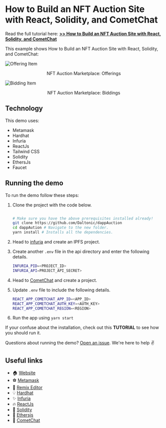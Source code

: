 # How to Build an NFT Auction Site with React, Solidity, and CometChat

Read the full tutorial here: [**>> How to Build an NFT Auction Site with React, Solidity, and CometChat**](https://daltonic.github.io)

This example shows How to Build an NFT Auction Site with React, Solidity, and CometChat:

![Offering Item](./screenshots/0.gif)

<center><figcaption>NFT Auction Marketplace: Offerings</figcaption></center>

![Bidding Item](./screenshots/1.gif)

<center><figcaption>NFT Auction Marketplace: Biddings</figcaption></center>

## Technology

This demo uses:

- Metamask
- Hardhat
- Infuria
- ReactJs
- Tailwind CSS
- Solidity
- EthersJs
- Faucet

## Running the demo

To run the demo follow these steps:

1. Clone the project with the code below.

   ```sh

   # Make sure you have the above prerequisites installed already!
   git clone https://github.com/Daltonic/dappAuction
   cd dappAution # Navigate to the new folder.
   yarn install # Installs all the dependencies.
   ```
2. Head to [infuria](https://app.infura.io/dashboard) and create an IPFS project.

3. Create another `.env` file in the api directory and enter the following details.
   ```sh
   INFURIA_PID=<PROJECT_ID>
   INFURIA_API=PROJECT_API_SECRET>
   ```

2. Head to [CometChat](https://try.cometchat.com/daltonic) and create a project.

3. Update `.env` file to include the following details.
   ```sh
   REACT_APP_COMETCHAT_APP_ID=<APP_ID>
   REACT_APP_COMETCHAT_AUTH_KEY=<AUTH_KEY>
   REACT_APP_COMETCHAT_REGION=<REGION>
   ```
4. Run the app using `yarn start`
   <br/>

If your confuse about the installation, check out this **TUTORIAL** to see how you should run it.

Questions about running the demo? [Open an issue](https://github.com/Daltonic/dappAution/issues). We're here to help ✌️

## Useful links

- 🏠 [Website](https://daltonic.github.io/)
- ⚽ [Metamask](https://metamask.io/)
- 🚀 [Remix Editor](https://remix.ethereum.org/)
- 💡 [Hardhat](https://hardhat.org/)
- ✨ [Infuria](https://infura.io/)
- 🔥 [ReactJs](https://reactjs.org/)
- 🐻 [Solidity](https://soliditylang.org/)
- 👀 [Ethersjs](https://docs.ethers.io/v5/)
- 🎅 [CometChat](https://try.cometchat.com/daltonic)
